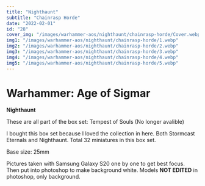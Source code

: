 ```yaml
---
title: "Nighthaunt"
subtitle: "Chainrasp Horde"
date: "2022-02-01"
id: "28"
cover_img: "/images/warhammer-aos/nighthaunt/chainrasp-horde/Cover.webp"
img1: "/images/warhammer-aos/nighthaunt/chainrasp-horde/1.webp"
img2: "/images/warhammer-aos/nighthaunt/chainrasp-horde/2.webp"
img3: "/images/warhammer-aos/nighthaunt/chainrasp-horde/3.webp"
img4: "/images/warhammer-aos/nighthaunt/chainrasp-horde/4.webp"
img5: "/images/warhammer-aos/nighthaunt/chainrasp-horde/5.webp"
---
```


# Warhammer: Age of Sigmar

**Nighthaunt**

These are all part of the box set: Tempest of Souls (No longer avalible)

I bought this box set because I loved the collection in here. Both Stormcast Eternals and Nighthaunt. Total 32 miniatures in this box set.

Base size: 25mm

Pictures taken with Samsung Galaxy S20 one by one to get best focus. Then put into photoshop to make background white. Models **NOT EDITED** in photoshop, only background.